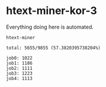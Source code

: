 # htext-miner-kor-3

Everything doing here is automated.

```
htext-miner

total: 5655/9855 (57.3820395738204%)

job0: 1022
job1: 1186
job2: 1111
job3: 1223
job4: 1113
```